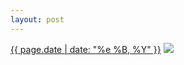 ```yaml
---
layout: post
---
```


<p>
  <time><a href="/224">{{ page.date | date: "%e %B, %Y" }}</a></time>
  <a href="/224"><img src="{{ site.assets_url }}/224.jpg"/></a>
</p>
